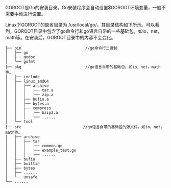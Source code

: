 GOROOT是Go的安装目录。Go安装程序会自动设置$GOROOT环境变量，一般不需要手动进行设置。

Linux下GOROOT的缺省目录为 /usr/local/go/，其目录结构如下所示。可以看到，GOROOT目录中包含了go命令行和go语言自带的一些基础包，如io，net，math等。在安装后，GOROOT目录中的内容不会变化。

```
├── bin                            //go命令行二进制
│   ├── go
│   ├── godoc
│   └── gofmt                            
├── pkg                            //go语言自带的基础包，如io，net，math等。
│   ├── include
│   ├── linux_amd64
│   │   ├── archive
│   │   │   ├── tar.a
│   │   │   └── zip.a
│   │   ├── bufio.a
│   │   ├── bytes.a
│   │   ├── compress
│   │   │   ├── bzip2.a
│   │   │   └── ......
│   └── tool
├── src                           //go语言自带的基础包的源文件，如io，net，math等。
│   ├── archive
│   │   ├── tar
│   │   │   ├── common.go
│   │   │   ├── example_test.go
│   │   │   └── ......
│   ├── bufio
│   ├── builtin
│   ├── bytes
│   ├── ......
│   └── unsafe
└── ......
```